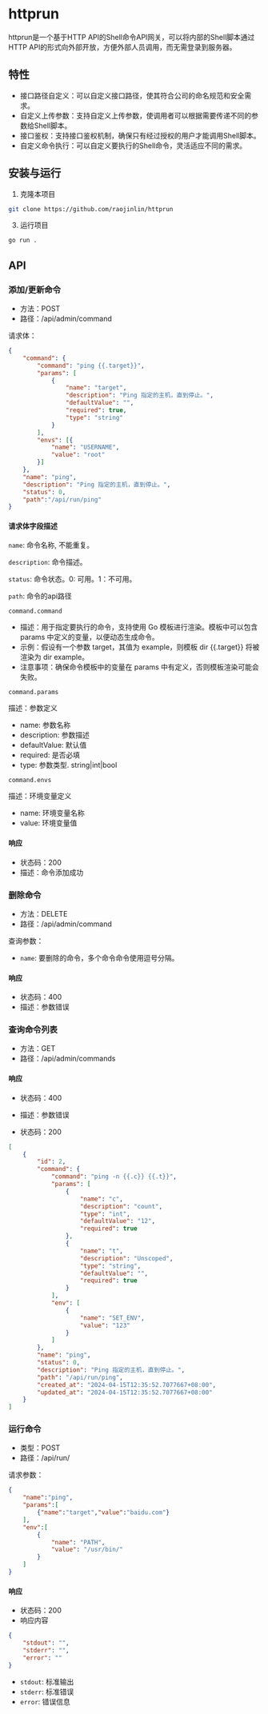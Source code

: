 # httprun

httprun是一个基于HTTP API的Shell命令API网关，可以将内部的Shell脚本通过HTTP API的形式向外部开放，方便外部人员调用，而无需登录到服务器。

## 特性
- 接口路径自定义：可以自定义接口路径，使其符合公司的命名规范和安全需求。
- 自定义上传参数：支持自定义上传参数，使调用者可以根据需要传递不同的参数给Shell脚本。
- 接口鉴权：支持接口鉴权机制，确保只有经过授权的用户才能调用Shell脚本。
- 自定义命令执行：可以自定义要执行的Shell命令，灵活适应不同的需求。

## 安装与运行
1. 克隆本项目
```bash
git clone https://github.com/raojinlin/httprun
```

3. 运行项目
```bash
go run .
```

## API

### 添加/更新命令
- 方法：POST
- 路径：/api/admin/command

请求体：
```json
{
    "command": {
        "command": "ping {{.target}}",
        "params": [
            {
                "name": "target",
                "description": "Ping 指定的主机，直到停止。",
                "defaultValue": "",
                "required": true,
                "type": "string"
            }
        ],
        "envs": [{
            "name": "USERNAME",
            "value": "root"
        }]
    },
    "name": "ping",
    "description": "Ping 指定的主机，直到停止。",
    "status": 0,
    "path":"/api/run/ping"
}
```
#### 请求体字段描述

```name```: 命令名称, 不能重复。

```description```: 命令描述。

```status```: 命令状态。0: 可用。1：不可用。

```path```: 命令的api路径

```command.command```
- 描述：用于指定要执行的命令，支持使用 Go 模板进行渲染。模板中可以包含 params 中定义的变量，以便动态生成命令。
- 示例：假设有一个参数 target，其值为 example，则模板 dir {{.target}} 将被渲染为 dir example。
- 注意事项：确保命令模板中的变量在 params 中有定义，否则模板渲染可能会失败。

```command.params``` 

描述：参数定义

- name: 参数名称
- description: 参数描述
- defaultValue: 默认值
- required: 是否必填
- type: 参数类型. string|int|bool


```command.envs```

描述：环境变量定义
- name: 环境变量名称
- value: 环境变量值

#### 响应

- 状态码：200
- 描述：命令添加成功

### 删除命令
- 方法：DELETE
- 路径：/api/admin/command

查询参数：
- ```name```: 要删除的命令，多个命令命令使用逗号分隔。

#### 响应

- 状态码：400
- 描述：参数错误

### 查询命令列表
- 方法：GET
- 路径：/api/admin/commands

#### 响应

- 状态码：400
- 描述：参数错误


- 状态码：200
```json
[
    {
        "id": 2,
        "command": {
            "command": "ping -n {{.c}} {{.t}}",
            "params": [
                {
                    "name": "c",
                    "description": "count",
                    "type": "int",
                    "defaultValue": "12",
                    "required": true
                },
                {
                    "name": "t",
                    "description": "Unscoped",
                    "type": "string",
                    "defaultValue": "",
                    "required": true
                }
            ],
            "env": [
                {
                    "name": "SET_ENV",
                    "value": "123"
                }
            ]
        },
        "name": "ping",
        "status": 0,
        "description": "Ping 指定的主机，直到停止。",
        "path": "/api/run/ping",
        "created_at": "2024-04-15T12:35:52.7077667+08:00",
        "updated_at": "2024-04-15T12:35:52.7077667+08:00"
    }
]
```


### 运行命令
- 类型：POST
- 路径：/api/run/

请求参数：
```json
{
    "name":"ping",
    "params":[
        {"name":"target","value":"baidu.com"}
    ],
    "env":[
        {
            "name": "PATH",
            "value": "/usr/bin/" 
        }
    ]
}
```


#### 响应

- 状态码：200
- 响应内容

```json
{
    "stdout": "", 
    "stderr": "",
    "error": ""
}
```

- ```stdout```: 标准输出
- ```stderr```: 标准错误
- ```error```: 错误信息